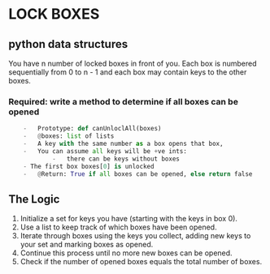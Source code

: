 # LOCK BOXES

## python data structures

You have n number of locked boxes in front of you. Each box is numbered sequentially from 0 to n - 1 and each box may contain keys to the other boxes.


### Required: write a method to determine if all boxes can be opened

```py
    -   Prototype: def canUnloclAll(boxes)
    -   @boxes: list of lists
    -   A key with the same number as a box opens that box,
    -   You can assume all keys will be +ve ints:
            -   there can be keys without boxes
    - The first box boxes[0] is unlocked
    -   @Return: True if all boxes can be opened, else return false
```


## The Logic
1. Initialize a set for keys you have (starting with the keys in box 0).
2. Use a list to keep track of which boxes have been opened.
3. Iterate through boxes using the keys you collect, adding new keys to your set and marking boxes as opened.
4. Continue this process until no more new boxes can be opened.
5. Check if the number of opened boxes equals the total number of boxes.
